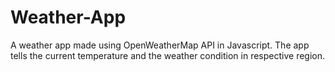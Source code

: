 # Weather-App
A weather app made using OpenWeatherMap API in Javascript. The app tells the current temperature and the weather condition in respective region.
